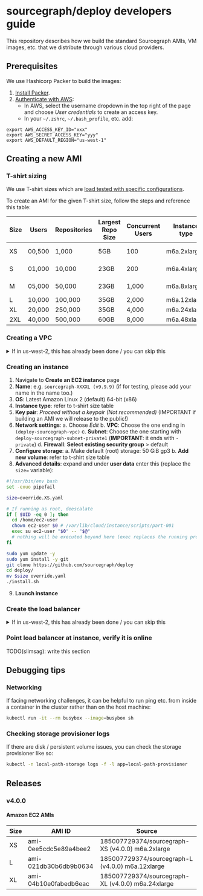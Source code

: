 # sourcegraph/deploy developers guide

This repository describes how we build the standard Sourcegraph AMIs, VM images, etc. that we distribute through various cloud providers.

## Prerequisites

We use Hashicorp Packer to build the images:

1. [Install Packer](https://learn.hashicorp.com/tutorials/packer/get-started-install-cli?in=packer/aws-get-started#installing-packer).
2. [Authenticate with AWS](https://www.packer.io/plugins/builders/amazon#authentication):
   * In AWS, select the username dropdown in the top right of the page and choose _User credentials_ to create an access key.
   * In your `~/.zshrc`, `~/.bash_profile`, etc. add:

```
export AWS_ACCESS_KEY_ID="xxx"
export AWS_SECRET_ACCESS_KEY="yyy"
export AWS_DEFAULT_REGION="us-west-1"
```

## Creating a new AMI

### T-shirt sizing

We use T-shirt sizes which are [load tested with specific configurations](https://github.com/sourcegraph/reference-architecture-test).

To create an AMI for the given T-shirt size, follow the steps and reference this table:

| Size | Users  | Repositories | Largest Repo Size | Concurrent Users | Instance type | Storage   | IOPS   |
| ---- | ------ | ------------ | ----------------- | ---------------- | ------------- | --------- | ------ |
| XS   | 00,500 | 1,000        | 5GB               | 100              | m6a.2xlarge   | 500GB gp3 |        |
| S    | 01,000 | 10,000       | 23GB              | 200              | m6a.4xlarge   | 1TB gp3   |        |
| M    | 05,000 | 50,000       | 23GB              | 1,000            | m6a.8xlarge   | 2TB gp3   |        |
| L    | 10,000 | 100,000      | 35GB              | 2,000            | m6a.12xlarge  | 5TB io2   | 16,000 |
| XL   | 20,000 | 250,000      | 35GB              | 4,000            | m6a.24xlarge  | io2       | 16,000 |
| 2XL  | 40,000 | 500,000      | 60GB              | 8,000            | m6a.48xlarge  | io2       | 16,000 |

### Creating a VPC

<details>
<summary>If in us-west-2, this has already been done / you can skip this</summary>

1. Navigate to **VPC** > **Your VPCs** > **Create VPC**
2. **Resources to create**: choose **VPC and more**
3. **Name tag auto-generation**: rename **project** to **deploy-sourcegraph**
4. **IPv4 CIDR block**: 10.0.0.0/16
5. **IPv6 CIDR block**: none
6. **Tenancy**: default
7. **Number of Availability Zones (AZs)**: 2
8. **Number of public subnets**: 2
9. **Number of private subnets**: 2
9. **NAT gateways**: In 1 AZ
10. **VPC endpoints**: S3 Gateway
11. **Enable DNS hostnames**: checked
12. **Enable DNS resolution**: checked
13. **Create VPC**

</details>

### Creating an instance

1. Navigate to **Create an EC2 instance** page
2. **Name**: e.g. `sourcegraph-XXXXL (v9.9.9)` (if for testing, please add your name in the name too.)
3. **OS**: Latest Amazon Linux 2 (default) 64-bit (x86)
4. **Instance type**: refer to t-shirt size table
5. **Key pair**: _Proceed without a keypair (Not recommended)_ (IMPORTANT if building an AMI we will release to the public!)
6. **Network settings**:
  a. Choose _Edit_
  b. **VPC**: Choose the one ending in `(deploy-sourcegraph-vpc)`
  c. **Subnet**: Choose the one starting with `deploy-sourcegraph-subnet-private1` (**IMPORTANT**: it ends with `-private`)
  d. **Firewall**: **Select existing security group** > default
7. **Configure storage**:
  a. Make default (root) storage: 50 GiB gp3
  b. **Add new volume**: refer to t-shirt size table
8. **Advanced details**: expand and under **user data** enter this (replace the `size=` variable):

```sh
#!/usr/bin/env bash
set -exuo pipefail

size=override.XS.yaml

# If running as root, deescalate
if [ $UID -eq 0 ]; then
  cd /home/ec2-user
  chown ec2-user $0 # /var/lib/cloud/instance/scripts/part-001
  exec su ec2-user "$0" -- "$@"
  # nothing will be executed beyond here (exec replaces the running process)
fi

sudo yum update -y
sudo yum install -y git
git clone https://github.com/sourcegraph/deploy
cd deploy/
mv $size override.yaml
./install.sh
```

9. **Launch instance**

### Create the load balancer

<details>
<summary>If in us-west-2, this has already been done / you can skip this</summary>

1. Navigate to EC2 load balancers
2. **Create target group** (**You probably don't need to do this if you're in us-west-2, as it'd already be done.**)
  a. **Create target group**
  b. **Target type**: instances
  c. **Target group name**: deploy-sourcegraph-rollout
  d. **Protocol**: HTTPS : 443
  e. **VPC**: deploy-sourcegraph-vpc
  f. **Protocol version**: HTTP1
  g. **Next** > **Select running instance** > **Create target group**
2. **Create load balancer**: Application Load Balancer  (**You probably don't need to do this if you're in us-west-2, as it'd already be done.**)
  a. **Name**: `deploy-sourcegraph-rollout`
  b. **Scheme**: Internet-facing
  c. **VPC**: `deploy-sourcegraph-vpc`
  d. **Security group:** default
  e. **Listeners:** HTTPS, 443
  f. **Default action**: Forward to, deplpy-sourcegraph-rollout
  g. **Leave all as defaults, but select a TLS certificate** (rollout.sourcegraph.delivery)

</details>

### Point load balancer at instance, verify it is online

TODO(slimsag): write this section

## Debugging tips

### Networking

If facing networking challenges, it can be helpful to run ping etc. from inside a container in the cluster rather than on the host machine:

```sh
kubectl run -it --rm busybox --image=busybox sh
```

### Checking storage provisioner logs

If there are disk / persistent volume issues, you can check the storage provisioner like so:

```sh
kubectl -n local-path-storage logs -f -l app=local-path-provisioner
```

## Releases

### v4.0.0

#### Amazon EC2 AMIs

| Size | AMI ID                | Source                                            |
|------|-----------------------|---------------------------------------------------|
| XS   | ami-0ee5cdc5e89a4bee2 | 185007729374/sourcegraph-XS (v4.0.0) m6a.2xlarge  |
| L    | ami-021db30b6db9b0634 | 185007729374/sourcegraph-L (v4.0.0) m6a.12xlarge  |
| XL   | ami-04b10e0fabedb6eac | 185007729374/sourcegraph-XL (v4.0.0) m6a.24xlarge |
